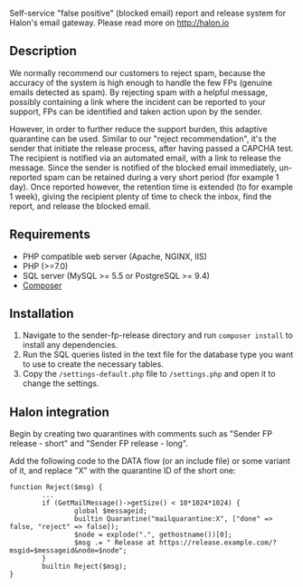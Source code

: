 Self-service "false positive" (blocked email) report and release system for Halon's email gateway. Please read more on http://halon.io

Description
-----------

We normally recommend our customers to reject spam, because the accuracy of the system is high enough to handle the few FPs (genuine emails detected as spam). By rejecting spam with a helpful message, possibly containing a link where the incident can be reported to your support, FPs can be identified and taken action upon by the sender.

However, in order to further reduce the support burden, this adaptive quarantine can be used. Similar to our "reject recommendation", it's the sender that initiate the release process, after having passed a CAPCHA test. The recipient is notified via an automated email, with a link to release the message. Since the sender is notified of the blocked email immediately, un-reported spam can be retained during a very short period (for example 1 day). Once reported however, the retention time is extended (to for example 1 week), giving the recipient plenty of time to check the inbox, find the report, and release the blocked email.

Requirements
------------

* PHP compatible web server (Apache, NGINX, IIS)
* PHP (>=7.0)
* SQL server (MySQL >= 5.5 or PostgreSQL >= 9.4)
* [Composer](https://getcomposer.org)

Installation
------------

1. Navigate to the sender-fp-release directory and run `composer install` to install any dependencies.
2. Run the SQL queries listed in the text file for the database type you want to use to create the necessary tables.
3. Copy the `/settings-default.php` file to `/settings.php` and open it to change the settings.

Halon integration
------------------

Begin by creating two quarantines with comments such as "Sender FP release - short" and "Sender FP release - long".

Add the following code to the DATA flow (or an include file) or some variant of it, and replace "X" with the quarantine ID of the short one:

```
function Reject($msg) {
        ...
        if (GetMailMessage()->getSize() < 10*1024*1024) {
                global $messageid;
                builtin Quarantine("mailquarantine:X", ["done" => false, "reject" => false]);
                $node = explode(".", gethostname())[0];
                $msg .= " Release at https://release.example.com/?msgid=$messageid&node=$node";
        }
        builtin Reject($msg);
}
```
